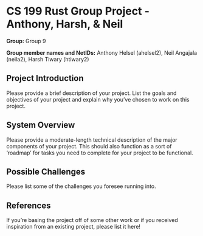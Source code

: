 # CS 199 Rust Group Project - Anthony, Harsh, &amp; Neil

**Group:** Group 9

**Group member names and NetIDs:** Anthony Helsel (ahelsel2), Neil Angajala (neila2), Harsh Tiwary (htiwary2)

## Project Introduction
Please provide a brief description of your project. List the goals and objectives of your project and explain why you’ve chosen to work on this project.

## System Overview
Please provide a moderate-length technical description of the major components of your project. This should also function as a sort of ‘roadmap’ for tasks you need to complete for your project to be functional.
  
## Possible Challenges
Please list some of the challenges you foresee running into.
  
## References
If you’re basing the project off of some other work or if you received inspiration from an existing project, please list it here!

